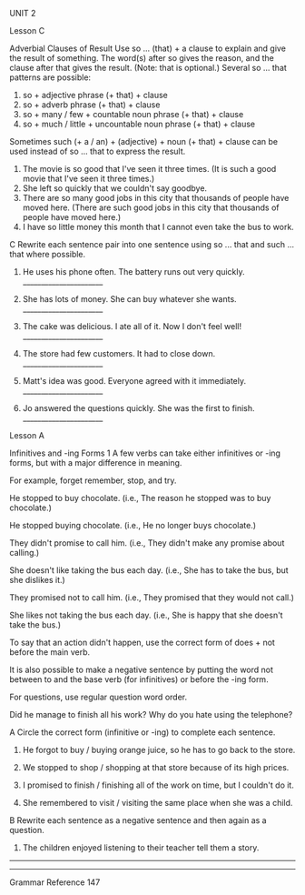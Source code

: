 UNIT 2

Lesson C

Adverbial Clauses of Result
Use so ... (that) + a clause to explain and give the result of something. The word(s) after so gives the reason, and the clause after that gives the result. (Note: that is optional.) Several so ... that patterns are possible:
1. so + adjective phrase (+ that) + clause
2. so + adverb phrase (+ that) + clause
3. so + many / few + countable noun phrase (+ that) + clause
4. so + much / little + uncountable noun phrase (+ that) + clause

Sometimes such (+ a / an) + (adjective) + noun (+ that) + clause can be used instead of so ... that to express the result.
1. The movie is so good that I've seen it three times. (It is such a good movie that I've seen it three times.)
2. She left so quickly that we couldn't say goodbye.
3. There are so many good jobs in this city that thousands of people have moved here. (There are such good jobs in this city that thousands of people have moved here.)
4. I have so little money this month that I cannot even take the bus to work.

C Rewrite each sentence pair into one sentence using so ... that and such ... that where possible.

1. He uses his phone often. The battery runs out very quickly. ______________________

2. She has lots of money. She can buy whatever she wants. ______________________

3. The cake was delicious. I ate all of it. Now I don't feel well! ______________________

4. The store had few customers. It had to close down. ______________________

5. Matt's idea was good. Everyone agreed with it immediately. ______________________

6. Jo answered the questions quickly. She was the first to finish. ______________________

Lesson A

Infinitives and -ing Forms 1
A few verbs can take either infinitives or -ing forms, but with a major difference in meaning.

For example, forget remember, stop, and try.

He stopped to buy chocolate.
(i.e., The reason he stopped was to buy chocolate.)

He stopped buying chocolate.
(i.e., He no longer buys chocolate.)

They didn't promise to call him.
(i.e., They didn't make any promise about calling.)

She doesn't like taking the bus each day.
(i.e., She has to take the bus, but she dislikes it.)

They promised not to call him.
(i.e., They promised that they would not call.)

She likes not taking the bus each day.
(i.e., She is happy that she doesn't take the bus.)

To say that an action didn't happen, use the correct form of does + not before the main verb.

It is also possible to make a negative sentence by putting the word not between to and the base verb (for infinitives) or before the -ing form.

For questions, use regular question word order.

Did he manage to finish all his work?
Why do you hate using the telephone?

A Circle the correct form (infinitive or -ing) to complete each sentence.

1. He forgot to buy / buying orange juice, so he has to go back to the store.

2. We stopped to shop / shopping at that store because of its high prices.

3. I promised to finish / finishing all of the work on time, but I couldn't do it.

4. She remembered to visit / visiting the same place when she was a child.

B Rewrite each sentence as a negative sentence and then again as a question.

1. The children enjoyed listening to their teacher tell them a story.

______________________

______________________

Grammar Reference 147